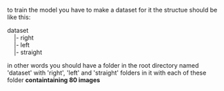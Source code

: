 to train the model you have to make a dataset for it the structue should be like this:

dataset <br>
&nbsp;&nbsp;&nbsp;&nbsp;|- right <br>
&nbsp;&nbsp;&nbsp;&nbsp;|- left <br>
&nbsp;&nbsp;&nbsp;&nbsp;|- straight <br>

in other words you should have a folder in the root directory named 'dataset' with 'right', 'left' and 'straight' folders in it with each of these folder<b> containtaining 80 images</b>
